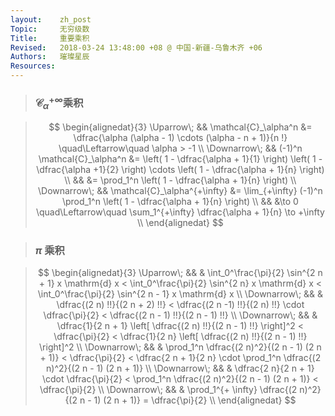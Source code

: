 ```yaml
---
layout:    zh_post
Topic:     无穷级数
Title:     重要乘积
Revised:   2018-03-24 13:48:00 +08 @ 中国-新疆-乌鲁木齐 +06
Authors:   璀璨星辰
Resources:
---
```


> ### $\mathcal{C}_\alpha^{+\infty}$乘积

> $$
> \begin{alignedat}{3}
> \Uparrow\;   &&         \mathcal{C}_\alpha^n &= \dfrac{\alpha (\alpha - 1) \cdots (\alpha - n + 1)}{n !} \quad\Leftarrow\quad \alpha > -1 \\
> \Downarrow\; &&  (-1)^n \mathcal{C}_\alpha^n &= \left( 1 - \dfrac{\alpha + 1}{1} \right) \left( 1 - \dfrac{\alpha +1}{2} \right) \cdots \left( 1 - \dfrac{\alpha + 1}{n} \right) \\
>              &&                              &= \prod_1^n \left( 1 - \dfrac{\alpha + 1}{n} \right) \\
> \Downarrow\; && \mathcal{C}_\alpha^{+\infty} &= \lim_{+\infty} (-1)^n \prod_1^n \left( 1 - \dfrac{\alpha + 1}{n} \right) \\
>              &&                              &\to 0 \quad\Leftarrow\quad  \sum_1^{+\infty} \dfrac{\alpha + 1}{n} \to +\infty \\
> \end{alignedat}
> $$
>

> ### $\pi$ 乘积

> $$
> \begin{alignedat}{3}
> \Uparrow\;   && & \int_0^\frac{\pi}{2} \sin^{2 n + 1} x \mathrm{d} x < \int_0^\frac{\pi}{2} \sin^{2 n} x \mathrm{d} x < \int_0^\frac{\pi}{2} \sin^{2 n - 1} x \mathrm{d} x \\
> \Downarrow\; && & \dfrac{(2 n) !!}{(2 n + 2) !!} < \dfrac{(2 n -1) !!}{(2 n) !!} \cdot  \dfrac{\pi}{2} < \dfrac{(2 n - 1) !!}{(2 n - 1) !!} \\
> \Downarrow\; && & \dfrac{1}{2 n + 1} \left[ \dfrac{(2 n) !!}{(2 n - 1) !!} \right]^2 < \dfrac{\pi}{2} < \dfrac{1}{2 n} \left[ \dfrac{(2 n) !!}{(2 n - 1) !!} \right]^2 \\
> \Downarrow\; && & \prod_1^n \dfrac{(2 n)^2}{(2 n - 1) (2 n + 1)} < \dfrac{\pi}{2} < \dfrac{2 n + 1}{2 n} \cdot \prod_1^n \dfrac{(2 n)^2}{(2 n - 1) (2 n + 1)} \\
> \Downarrow\; && & \dfrac{2 n}{2 n + 1} \cdot \dfrac{\pi}{2} < \prod_1^n \dfrac{(2 n)^2}{(2 n - 1) (2 n + 1)} < \dfrac{\pi}{2} \\
> \Downarrow\; && & \prod_1^{+ \infty} \dfrac{(2 n)^2}{(2 n - 1) (2 n + 1)} = \dfrac{\pi}{2} \\
> \end{alignedat}
> $$
>